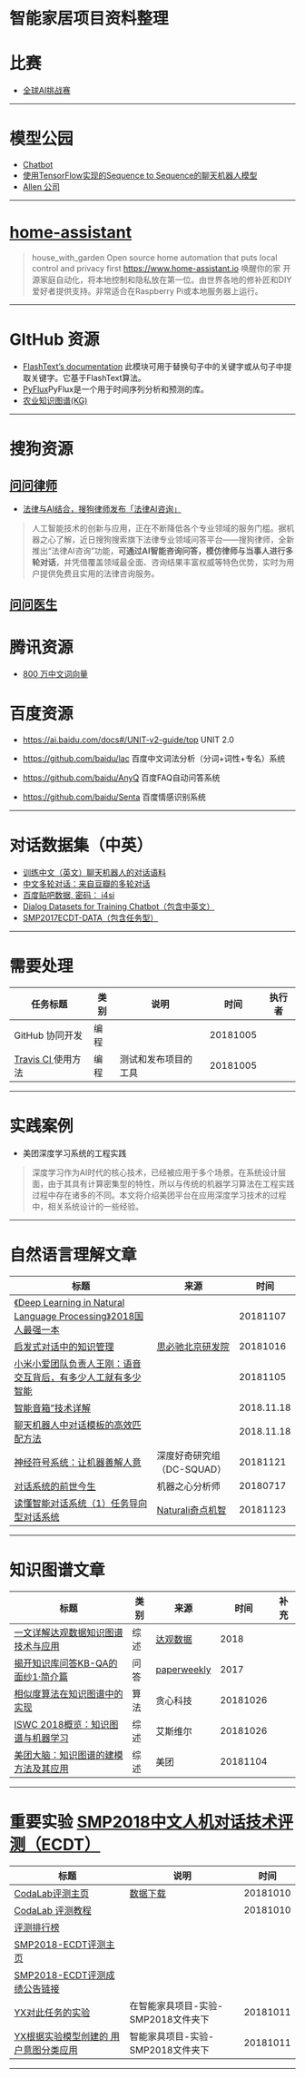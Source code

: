 
# 智能家居项目资料整理


# 比赛

+ [全球AI挑战赛](https://challenger.ai/)

---

# 模型公园

+ [Chatbot](https://modelzoo.co/model/chatbot) 
+ [使用TensorFlow实现的Sequence to Sequence的聊天机器人模型](https://github.com/qhduan/Seq2Seq_Chatbot_QA)
+ [Allen 公司](http://demo.allennlp.org/machine-comprehension)

------

# [home-assistant](https://github.com/home-assistant/home-assistant)
> house_with_garden Open source home automation that puts local control and privacy first https://www.home-assistant.io
唤醒你的家 开源家庭自动化，将本地控制和隐私放在第一位。由世界各地的修补匠和DIY爱好者提供支持。非常适合在Raspberry Pi或本地服务器上运行。

-----

# GItHub 资源

+ [FlashText’s documentation](https://flashtext.readthedocs.io/en/latest/) 此模块可用于替换句子中的关键字或从句子中提取关键字。它基于FlashText算法。
+ [PyFlux](https://pyflux.readthedocs.io/en/latest/index.html)PyFlux是一个用于时间序列分析和预测的库。
+ [农业知识图谱(KG)](https://github.com/qq547276542/Agriculture_KnowledgeGraph)

---

# 搜狗资源

## [问问律师](https://zhuanjia.sogou.com/lvshi/)
+ [法律与AI结合，搜狗律师发布「法律AI咨询」](https://www.jiqizhixin.com/articles/110701)
> 人工智能技术的创新与应用，正在不断降低各个专业领域的服务门槛。据机器之心了解，近日搜狗搜索旗下法律专业领域问答平台——搜狗律师，全新推出“法律AI咨询”功能，**可通过AI智能咨询问答，模仿律师与当事人进行多轮对话**，并凭借覆盖领域最全面、咨询结果丰富权威等特色优势，实时为用户提供免费且实用的法律咨询服务。

## [问问医生](https://zhuanjia.sogou.com/yisheng/)

# 腾讯资源

+ [800 万中文词向量](https://www.jiqizhixin.com/articles/2018-10-19-16)

# 百度资源

+ https://ai.baidu.com/docs#/UNIT-v2-guide/top UNIT 2.0 

+ https://github.com/baidu/lac 百度中文词法分析（分词+词性+专名）系统
+ https://github.com/baidu/AnyQ 百度FAQ自动问答系统
+ https://github.com/baidu/Senta 百度情感识别系统

---


# 对话数据集（中英）
+ [训练中文（英文）聊天机器人的对话语料](https://github.com/candlewill/Dialog_Corpus)
+ [中文多轮对话：来自豆瓣的多轮对话](https://github.com/MarkWuNLP/MultiTurnResponseSelection)
+ [百度贴吧数据, 密码： i4si](https://pan.baidu.com/s/1mUknfwy1nhSM7XzH8xi7gQ)
+ [Dialog Datasets for Training Chatbot（包含中英文）](https://github.com/EternalFeather/Chatbot-Training-Corpus)
+ [SMP2017ECDT-DATA（包含任务型）](https://github.com/HITlilingzhi/SMP2017ECDT-DATA)


---

# 需要处理

|任务标题|类别|说明|时间|执行者|
|-|-|-|-|-|
|GitHub 协同开发 | 编程 | |20181005||
|[Travis CI ](https://travis-ci.com/) 使用方法|编程|测试和发布项目的工具|20181005|

---

# 实践案例

+ 美团深度学习系统的工程实践
> 深度学习作为AI时代的核心技术，已经被应用于多个场景。在系统设计层面，由于其具有计算密集型的特性，所以与传统的机器学习算法在工程实践过程中存在诸多的不同。本文将介绍美团平台在应用深度学习技术的过程中，相关系统设计的一些经验。

----

# 自然语言理解文章

|标题|来源|时间|
|-|-|-|
|[《Deep Learning in Natural Language Processing》2018国人最强一本](https://www.springer.com/gp/book/9789811052088)||20181107|
|[启发式对话中的知识管理](https://www.jiqizhixin.com/articles/2018-10-15-27)|[思必驰北京研发院](https://www.jiqizhixin.com/users/f8eb7be1-5851-4090-8e9b-292f2cd5e488)|20181016|
| [小米小爱团队负责人王刚：语音交互背后，有多少人工就有多少智能](https://blog.csdn.net/dQCFKyQDXYm3F8rB0/article/details/79933707)||20181105|
|[智能音箱”技术详解](https://blog.csdn.net/weixin_42082222/article/details/80529850)||2018.11.18|
|[聊天机器人中对话模板的高效匹配方法](https://blog.csdn.net/malefactor/article/details/52166235)||2018.11.18|
|[神经符号系统：让机器善解人意](https://www.jiqizhixin.com/articles/101402)|深度好奇研究组（DC-SQUAD）|20181121||
|[对话系统的前世今生](https://www.jiqizhixin.com/articles/2018-07-17-24)|机器之心分析师|20180717|
|[读懂智能对话系统（1）任务导向型对话系统](https://www.jiqizhixin.com/articles/2018-11-23-17)|[Naturali奇点机智](https://www.jiqizhixin.com/users/2c492ba4-f160-4f6f-8dba-12eee85b7d46)|20181123|

---

# 知识图谱文章

|标题|类别|来源|时间|补充|
|-|-|-|-|-|
|[一文详解达观数据知识图谱技术与应用](http://www.datagrand.com/blog/technology.html)|综述|[达观数据](http://www.datagrand.com/)|2018||
|[揭开知识库问答KB-QA的面纱1·简介篇](揭开知识库问答KB-QA的面纱1·简介篇)|问答|[paperweekly](https://www.paperweekly.site/home)|2017||
|[相似度算法在知识图谱中的实现](https://www.jiqizhixin.com/articles/2018-10-26-4)|算法|贪心科技 |20181026||
|[ISWC 2018概览：知识图谱与机器学习](https://www.jiqizhixin.com/articles/2018-10-26-12)|综述|艾斯维尔|20181026|
|[美团大脑：知识图谱的建模方法及其应用](https://www.jiqizhixin.com/articles/2018-11-02-16)|综述|美团|20181104|

---

# 重要实验 [SMP2018中文人机对话技术评测（ECDT）](http://smp2018.cips-smp.org/ecdt_index.html)

|标题|说明|时间|
|-|-|-|
|[CodaLab评测主页](https://worksheets.codalab.org/worksheets/0x27203f932f8341b79841d50ce0fd684f/)|[数据下载](https://worksheets.codalab.org/worksheets/0x27203f932f8341b79841d50ce0fd684f/#)|20181010|
|[CodaLab 评测教程](https://worksheets.codalab.org/worksheets/0x1a7d7d33243c476984ff3d151c4977d4/)||20181010|
|[评测排行榜](https://smp2018ecdt.github.io/Leader-board/)|||
|[SMP2018-ECDT评测主页](http://smp2018.cips-smp.org/ecdt_index.html)|||
|[SMP2018-ECDT评测成绩公告链接](https://mp.weixin.qq.com/s/_VHEuXzR7oXRTo5loqJp8A)|||
|[YX对此任务的实验](实验/SMP2018/SMP2018_Baseline_Model.ipynb)|在智能家具项目-实验-SMP2018文件夹下|20181011|
|[YX根据实验模型创建的 用户意图分类应用](实验/SMP2018/用户意图分类APP/APP说明和使用APP.ipynb)|智能家具项目-实验-SMP2018文件夹下|20181011|

---
